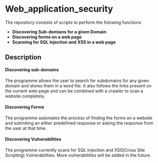 # Web_application_security
The repository consists of scripts to perform the folowing functions
* **Discovering Sub-domians for a given Domain**
* **Discovering forms on a web page**
* **Scanning for SQL Injection and XSS in a web page**
## Description
#### Discovering sub-domains
The programme allows the user to search for subdomains for any given domain and stores them in a word file. It also follows the links present on the current web-page and can be combined with a crawler to scan a website completely.
#### Discovering Forms
The programme automates the process of finding the forms on a website and submiting an either predefined response or asking the response from the user at that time.
#### Discovering Vulnerabilities
The programme currently scans for SQL Injection and XSS(Cross Site Scripting) Vulnerabilities. 
More vulnerabilities will be added in the future.
